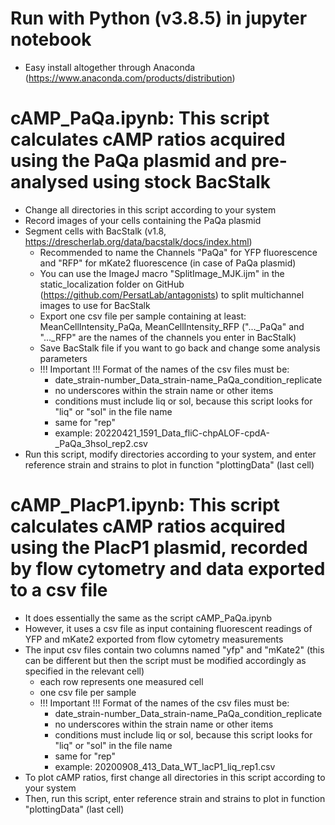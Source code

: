 # Run with Python (v3.8.5) in jupyter notebook

* Easy install altogether through Anaconda (https://www.anaconda.com/products/distribution)


# cAMP_PaQa.ipynb: This script calculates cAMP ratios acquired using the PaQa plasmid and pre-analysed using stock BacStalk

* Change all directories in this script according to your system
* Record images of your cells containing the PaQa plasmid
* Segment cells with BacStalk (v1.8, https://drescherlab.org/data/bacstalk/docs/index.html)
  * Recommended to name the Channels "PaQa" for YFP fluorescence and "RFP" for mKate2 fluorescence (in case of PaQa plasmid)
  * You can use the ImageJ macro "SplitImage_MJK.ijm" in the static_localization folder on GitHub (https://github.com/PersatLab/antagonists) to split multichannel images to use for BacStalk
  * Export one csv file per sample containing at least: MeanCellIntensity_PaQa, MeanCellIntensity_RFP ("..._PaQa" and "..._RFP" are the names of the channels you enter in BacStalk)
  * Save BacStalk file if you want to go back and change some analysis parameters 
  * !!! Important !!! Format of the names of the csv files must be:
    * date_strain-number_Data_strain-name_PaQa_condition_replicate
    * no underscores within the strain name or other items
    * conditions must include liq or sol, because this script looks for "liq" or "sol" in the file name
    * same for "rep"
    * example: 20220421_1591_Data_fliC-chpALOF-cpdA-_PaQa_3hsol_rep2.csv
* Run this script, modify directories according to your system, and enter reference strain and strains to plot in function "plottingData" (last cell)


# cAMP_PlacP1.ipynb: This script calculates cAMP ratios acquired using the PlacP1 plasmid, recorded by flow cytometry and data exported to a csv file

* It does essentially the same as the script cAMP_PaQa.ipynb
* However, it uses a csv file as input containing fluorescent readings of YFP and mKate2 exported from flow cytometry measurements
* The input csv files contain two columns named "yfp" and "mKate2" (this can be different but then the script must be modified accordingly as specified in the relevant cell)
  * each row represents one measured cell
  * one csv file per sample
  * !!! Important !!! Format of the names of the csv files must be:
    * date_strain-number_Data_strain-name_PaQa_condition_replicate
    * no underscores within the strain name or other items
    * conditions must include liq or sol, because this script looks for "liq" or "sol" in the file name
    * same for "rep"
    * example: 20200908_413_Data_WT_lacP1_liq_rep1.csv
* To plot cAMP ratios, first change all directories in this script according to your system
* Then, run this script, enter reference strain and strains to plot in function "plottingData" (last cell)
